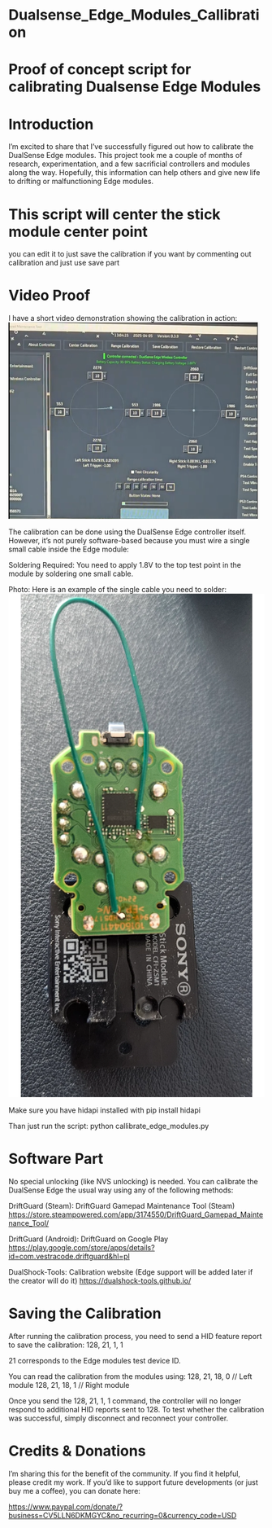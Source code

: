 # Dualsense_Edge_Modules_Callibration
# Proof of concept script for calibrating Dualsense Edge Modules

# Introduction
I’m excited to share that I’ve successfully figured out how to calibrate the DualSense Edge modules. This project took me a couple of months of research, experimentation, and a few sacrificial controllers and modules along the way. Hopefully, this information can help others and give new life to drifting or malfunctioning Edge modules.

# This script will center the stick module center point
you can edit it to just save the calibration if you want by commenting out 
calibration and just use save part

# Video Proof
I have a short video demonstration showing the calibration in action:
[![TikTok Video Thumbnail](thumbnail.png)](https://www.tiktok.com/@somerandombadassstuff/video/7489795659009215766)

The calibration can be done using the DualSense Edge controller itself. However, it’s not purely software-based because you must wire a single small cable inside the Edge module:

Soldering Required: You need to apply 1.8V to the top test point in the module by soldering one small cable.

Photo: Here is an example of the single cable you need to solder:
![Photo](dualsense-edge-module-wire.webp)

Make sure you have hidapi installed with
pip install hidapi

Than just run the script:
python callibrate_edge_modules.py

# Software Part
No special unlocking (like NVS unlocking) is needed. You can calibrate the DualSense Edge the usual way using any of the following methods:

DriftGuard (Steam): DriftGuard Gamepad Maintenance Tool (Steam)
https://store.steampowered.com/app/3174550/DriftGuard_Gamepad_Maintenance_Tool/

DriftGuard (Android): DriftGuard on Google Play
https://play.google.com/store/apps/details?id=com.vestracode.driftguard&hl=pl

DualShock-Tools: Calibration website (Edge support will be added later if the creator will do it)
https://dualshock-tools.github.io/

# Saving the Calibration
After running the calibration process, you need to send a HID feature report to save the calibration:
128, 21, 1, 1

21 corresponds to the Edge modules test device ID.

You can read the calibration from the modules using:
128, 21, 18, 0  // Left module
128, 21, 18, 1  // Right module

Once you send the 128, 21, 1, 1 command, the controller will no longer respond to additional HID reports sent to 128. To test whether the calibration was successful, simply disconnect and reconnect your controller.

# Credits & Donations
I’m sharing this for the benefit of the community. If you find it helpful, please credit my work. If you’d like to support future developments (or just buy me a coffee), you can donate here:

https://www.paypal.com/donate/?business=CV5LLN6DKMGYC&no_recurring=0&currency_code=USD

